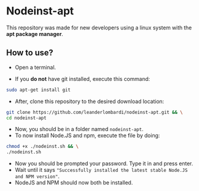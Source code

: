 # Nodeinst-apt
This repository was made for new developers using a linux system with the **apt package manager**.

## How to use?
- Open a terminal.

- If you **do not** have git installed, execute this command:
```bash
sudo apt-get install git
```
- After, clone this repository to the desired download location:
```bash
git clone https://github.com/leanderlombardi/nodeinst-apt.git && \
cd nodeinst-apt
```
- Now, you should be in a folder named `nodeinst-apt`.
- To now install Node.JS and npm, execute the file by doing:
```bash
chmod +x ./nodeinst.sh && \
./nodeinst.sh
```
- Now you should be prompted your password. Type it in and press enter.
- Wait until it says `"Successfully installed the latest stable Node.JS and NPM version"`.
- NodeJS and NPM should now both be installed.

